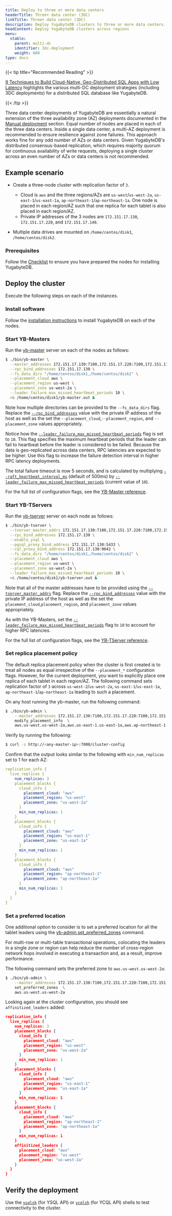 ```yaml
---
title: Deploy to three or more data centers
headerTitle: Three+ data center (3DC)
linkTitle: Three+ data center (3DC)
description: Deploy YugabyteDB clusters to three or more data centers.
headContent: Deploy YugabyteDB clusters across regions
menu:
  stable:
    parent: multi-dc
    identifier: 3dc-deployment
    weight: 600
type: docs
---
```


{{< tip title="Recommended Reading" >}}

[9 Techniques to Build Cloud-Native, Geo-Distributed SQL Apps with Low Latency](https://www.yugabyte.com/blog/9-techniques-to-build-cloud-native-geo-distributed-sql-apps-with-low-latency/) highlights the various multi-DC deployment strategies (including 3DC deployments) for a distributed SQL database like YugabyteDB.

{{< /tip >}}

Three data center deployments of YugabyteDB are essentially a natural extension of the three availability zone (AZ) deployments documented in the [Manual deployment](../../manual-deployment/) section. Equal number of nodes are placed in each of the three data centers. Inside a single data center, a multi-AZ deployment is recommended to ensure resilience against zone failures. This approach works fine for any odd number of AZs or data centers. Given YugabyteDB's distributed consensus-based replication, which requires majority quorum for continuous availability of write requests, deploying a single cluster across an even number of AZs or data centers is not recommended.

## Example scenario

- Create a three-node cluster with replication factor of `3`.

  - Cloud is `aws` and the three regions/AZs are `us-west`/`us-west-2a`, `us-east-1`/`us-east-1a`, `ap-northeast-1`/`ap-northeast-1a`. One node is placed in each region/AZ such that one replica for each tablet is also placed in each region/AZ.
  - Private IP addresses of the 3 nodes are `172.151.17.130`, `172.151.17.220`, and `172.151.17.140`.

- Multiple data drives are mounted on `/home/centos/disk1`, `/home/centos/disk2`.

### Prerequisites

Follow the [Checklist](../../../deploy/checklist/) to ensure you have prepared the nodes for installing YugabyteDB.

## Deploy the cluster

Execute the following steps on each of the instances.

### Install software

Follow the [installation instructions](../../../deploy/manual-deployment/install-software) to install YugabyteDB on each of the nodes.

### Start YB-Masters

Run the [yb-master](../../../reference/configuration/yb-master/) server on each of the nodes as follows:

```sh
$ ./bin/yb-master \
  --master_addresses 172.151.17.130:7100,172.151.17.220:7100,172.151.17.140:7100 \
  --rpc_bind_addresses 172.151.17.130 \
  --fs_data_dirs "/home/centos/disk1,/home/centos/disk2" \
  --placement_cloud aws \
  --placement_region us-west \
  --placement_zone us-west-2a \
  --leader_failure_max_missed_heartbeat_periods 10 \
  >& /home/centos/disk1/yb-master.out &
```

Note how multiple directories can be provided to the `--fs_data_dirs` flag. Replace the [`--rpc_bind_addresses`](../../../reference/configuration/yb-master/#rpc-bind-addresses) value with the private IP address of the host as well as the set the `--placement_cloud`,`--placement_region`, and `--placement_zone` values appropriately.

Notice how the [`--leader_failure_max_missed_heartbeat_periods`](../../../reference/configuration/yb-master/#leader-failure-max-missed-heartbeat-periods) flag is set to `10`. This flag specifies the maximum heartbeat periods that the leader can fail to heartbeat before the leader is considered to be failed. Because the data is geo-replicated across data centers, RPC latencies are expected to be higher. Use this flag to increase the failure detection interval in higher RPC latency deployments.

The total failure timeout is now 5 seconds, and is calculated by multiplying [`--raft_heartbeat_interval_ms`](../../../reference/configuration/yb-master/#raft-heartbeat-interval-ms) (default of 500ms) by [`--leader_failure_max_missed_heartbeat_periods`](../../../reference/configuration/yb-master/#leader-failure-max-missed-heartbeat-periods) (current value of `10`).

For the full list of configuration flags, see the [YB-Master reference](../../../reference/configuration/yb-master/).

### Start YB-TServers

Run the [yb-tserver](../../../reference/configuration/yb-tserver/) server on each node as follows:

```sh
$ ./bin/yb-tserver \
  --tserver_master_addrs 172.151.17.130:7100,172.151.17.220:7100,172.151.17.140:7100 \
  --rpc_bind_addresses 172.151.17.130 \
  --enable_ysql \
  --pgsql_proxy_bind_address 172.151.17.130:5433 \
  --cql_proxy_bind_address 172.151.17.130:9042 \
  --fs_data_dirs "/home/centos/disk1,/home/centos/disk2" \
  --placement_cloud aws \
  --placement_region us-west \
  --placement_zone us-west-2a \
  --leader_failure_max_missed_heartbeat_periods 10 \
  >& /home/centos/disk1/yb-tserver.out &
```

Note that all of the master addresses have to be provided using the [`--tserver_master_addrs`](../../../reference/configuration/yb-tserver/#tserver-master-addrs) flag. Replace the [`--rpc_bind_addresses`](../../../reference/configuration/yb-tserver/#rpc-bind-addresses) value with the private IP address of the host as well as the set the `placement_cloud`,`placement_region`, and `placement_zone` values appropriately.

As with the YB-Masters, set the [`--leader_failure_max_missed_heartbeat_periods`](../../../reference/configuration/yb-tserver/#leader-failure-max-missed-heartbeat-periods) flag to `10` to account for higher RPC latencies.

For the full list of configuration flags, see the [YB-TServer reference](../../../reference/configuration/yb-tserver/).

### Set replica placement policy

The default replica placement policy when the cluster is first created is to treat all nodes as equal irrespective of the `--placement_*` configuration flags. However, for the current deployment, you want to explicitly place one replica of each tablet in each region/AZ. The following command sets replication factor of `3` across `us-west-2`/`us-west-2a`, `us-east-1`/`us-east-1a`, `ap-northeast-1`/`ap-northeast-1a` leading to such a placement.

On any host running the yb-master, run the following command:

```sh
$ ./bin/yb-admin \
    --master_addresses 172.151.17.130:7100,172.151.17.220:7100,172.151.17.140:7100 \
    modify_placement_info  \
    aws.us-west.us-west-2a,aws.us-east-1.us-east-1a,aws.ap-northeast-1.ap-northeast-1a 3
```

Verify by running the following:

```sh
$ curl -s http://<any-master-ip>:7000/cluster-config
```

Confirm that the output looks similar to the following with `min_num_replicas` set to 1 for each AZ:

```yaml
replication_info {
  live_replicas {
    num_replicas: 3
    placement_blocks {
      cloud_info {
        placement_cloud: "aws"
        placement_region: "us-west"
        placement_zone: "us-west-2a"
      }
      min_num_replicas: 1
    }
    placement_blocks {
      cloud_info {
        placement_cloud: "aws"
        placement_region: "us-east-1"
        placement_zone: "us-east-1a"
      }
      min_num_replicas: 1
    }
    placement_blocks {
      cloud_info {
        placement_cloud: "aws"
        placement_region: "ap-northeast-1"
        placement_zone: "ap-northeast-1a"
      }
      min_num_replicas: 1
    }
  }
}
```

### Set a preferred location

One additional option to consider is to set a preferred location for all the tablet leaders using the [yb-admin set_preferred_zones](../../../admin/yb-admin#set-preferred-zones) command.

For multi-row or multi-table transactional operations, colocating the leaders in a single zone or region can help reduce the number of cross-region network hops involved in executing a transaction and, as a result, improve performance.

The following command sets the preferred zone to `aws.us-west.us-west-2a`:

```sh
$ ./bin/yb-admin \
    --master_addresses 172.151.17.130:7100,172.151.17.220:7100,172.151.17.140:7100 \
    set_preferred_zones  \
    aws.us-west.us-west-2a
```

Looking again at the cluster configuration, you should see `affinitized_leaders` added:

```json
replication_info {
  live_replicas {
    num_replicas: 3
    placement_blocks {
      cloud_info {
        placement_cloud: "aws"
        placement_region: "us-west"
        placement_zone: "us-west-2a"
      }
      min_num_replicas: 1
    }
    placement_blocks {
      cloud_info {
        placement_cloud: "aws"
        placement_region: "us-east-1"
        placement_zone: "us-east-1a"
      }
      min_num_replicas: 1
    }
    placement_blocks {
      cloud_info {
        placement_cloud: "aws"
        placement_region: "ap-northeast-1"
        placement_zone: "ap-northeast-1a"
      }
      min_num_replicas: 1
    }
    affinitized_leaders {
      placement_cloud: "aws"
      placement_region: "us-west"
      placement_zone: "us-west-2a"
    }
  }
}
```

## Verify the deployment

Use the [`ysqlsh`](../../../api/ysqlsh/) (for YSQL API) or [`ycqlsh`](../../../admin/cqlsh/) (for YCQL API) shells to test connectivity to the cluster.
